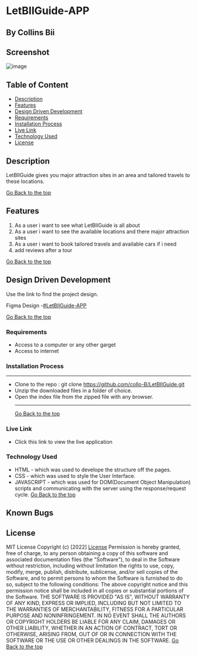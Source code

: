 # LetBIIGuide-APP

## By Collins Bii

## Screenshot

![image]()

## Table of Content

- [Description](#description)
- [Features](#features)
- [Design Driven Development](#Design-Driven-Development)
- [Requirements](#requirements)
- [Installation Process](#installation-Process)
- [Live Link](#Live-Link)
- [Technology Used](#technology-Used)
- [License](#license)

## Description

<p>LetBIIGuide gives you major attraction sites in an area and tailored travels to these locations.</p>

[Go Back to the top](#LetBIIGuide-APP)

## Features

1. As a user i want to see what LetBIIGuide is all about
2. As a user i want to see the available locations and there major attraction sites
3. As a user i want to book tailored travels and available cars if i need
4. add reviews after a tour

[Go Back to the top](#LetBIIGuide-APP)

## Design Driven Development

Use the link to find the project design.

Figma Design -[#LetBIIGuide-APP](https://www.figma.com/file/eTHXUVFGJRrby6fqIUf4r5/LetBIIGuide-APP?node-id=0%3A1)

[Go Back to the top](#LetBIIGuide-APP)

### Requirements

- Access to a computer or any other garget
- Access to internet

### Installation Process

---

- Clone to the repo : git clone https://github.com/collo-B/LetBIIGuide.git
- Unzip the downloaded files in a folder of choice.
- Open the index file from the zipped file with any browser.
  ***
  [Go Back to the top](#LetBIIGuide-APP)

### Live Link

- Click this link to view the live application 

### Technology Used

- HTML - which was used to develope the structure off the pages.
- CSS - which was used to style the User Interface.
- JAVASCRIPT - which was used for DOM(Document Object Manipulation) scripts and communicating with the server using the response/request cycle.
  [Go Back to the top](#LetBIIGuide-APP)

## Known Bugs



## License

MIT License
Copyright (c) [2022] [License](LICENSE.txt)
Permission is hereby granted, free of charge, to any person obtaining a copy
of this software and associated documentation files (the "Software"), to deal
in the Software without restriction, including without limitation the rights
to use, copy, modify, merge, publish, distribute, sublicense, and/or sell
copies of the Software, and to permit persons to whom the Software is
furnished to do so, subject to the following conditions:
The above copyright notice and this permission notice shall be included in all
copies or substantial portions of the Software.
THE SOFTWARE IS PROVIDED "AS IS", WITHOUT WARRANTY OF ANY KIND, EXPRESS OR
IMPLIED, INCLUDING BUT NOT LIMITED TO THE WARRANTIES OF MERCHANTABILITY,
FITNESS FOR A PARTICULAR PURPOSE AND NONINFRINGEMENT. IN NO EVENT SHALL THE
AUTHORS OR COPYRIGHT HOLDERS BE LIABLE FOR ANY CLAIM, DAMAGES OR OTHER
LIABILITY, WHETHER IN AN ACTION OF CONTRACT, TORT OR OTHERWISE, ARISING FROM,
OUT OF OR IN CONNECTION WITH THE SOFTWARE OR THE USE OR OTHER DEALINGS IN THE
SOFTWARE.
[Go Back to the top](#LetBIIGuide-APP)

